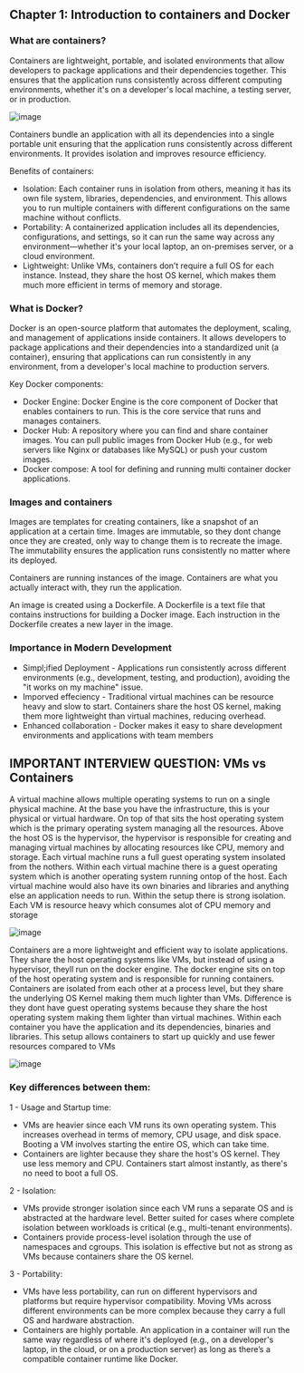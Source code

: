 ## Chapter 1: Introduction to containers and Docker

### What are containers?

Containers are lightweight, portable, and isolated environments that allow developers to package applications and their dependencies together. This ensures that the application runs consistently across different computing environments, whether it's on a developer's local machine, a testing server, or in production.

![image](https://github.com/user-attachments/assets/10eebf5e-44b7-4f03-a402-00e9755ab01b)

Containers bundle an application with all its dependencies into a single portable unit ensuring that the application runs consistently across different environments. It provides isolation and improves resource efficiency.

Benefits of containers:

- Isolation: Each container runs in isolation from others, meaning it has its own file system, libraries, dependencies, and environment. This allows you to run multiple containers with different configurations on the same machine without conflicts.
- Portability: A containerized application includes all its dependencies, configurations, and settings, so it can run the same way across any environment—whether it's your local laptop, an on-premises server, or a cloud environment.
- Lightweight: Unlike VMs, containers don’t require a full OS for each instance. Instead, they share the host OS kernel, which makes them much more efficient in terms of memory and storage.

### What is Docker?

Docker is an open-source platform that automates the deployment, scaling, and management of applications inside containers. It allows developers to package applications and their dependencies into a standardized unit (a container), ensuring that applications can run consistently in any environment, from a developer's local machine to production servers.

Key Docker components:

- Docker Engine: Docker Engine is the core component of Docker that enables containers to run. This is the core service that runs and manages containers.
- Docker Hub: A repository where you can find and share container images. You can pull public images from Docker Hub (e.g., for web servers like Nginx or databases like MySQL) or push your custom images.
- Docker compose: A tool for defining and running multi container docker applications.

### Images and containers

Images are templates for creating containers, like a snapshot of an application at a certain time. Images are immutable, so they dont change once they are created, only way to change them is to recreate the image. The immutability ensures the application runs consistently no matter where its deployed.

Containers are running instances of the image. Containers are what you actually interact with, they run the application.

An image is created using a Dockerfile. A Dockerfile is a text file that contains instructions for building a Docker image. Each instruction in the Dockerfile creates a new layer in the image.

### Importance in Modern Development

- Simpl;ified Deployment - Applications run consistently across different environments (e.g., development, testing, and production), avoiding the "it works on my machine" issue.
- Imporved effeciency - Traditional virtual machines can be resource heavy and slow to start. Containers share the host OS kernel, making them more lightweight than virtual machines, reducing overhead.
- Enhanced collaboration - Docker makes it easy to share development environments and applications with team members


## IMPORTANT INTERVIEW QUESTION: VMs vs Containers

A virtual machine allows multiple operating systems to run on a single physical machine. At the base you have the infrastructure, this is your physical or virtual hardware. On top of that sits the host operating system which is the primary operating system managing all the resources. Above the host OS is the hypervisor, the hypervisor is responsible for creating and managing virtual machines by allocating resources like CPU, memory and storage. Each virtual machine runs a full guest operating system insolated from the nothers. Within each virtual machine there is a guest operating system which is another operating system running ontop of the host. Each virtual machine would also have its own binaries and libraries and anything else an application needs to run. Within the setup there is strong isolation. Each VM is resource heavy which consumes alot of CPU memory and storage

![image](https://github.com/user-attachments/assets/0e1e91dd-8982-495e-ac5b-7777998f433f)

Containers are a more lightweight and efficient way to isolate applications. They share the host operating systems like VMs, but instead of using a hypervisor, theyll run on the docker engine. The docker engine sits on top of the host operating system and is responsible for running containers. Containers are isolated from each other at a process level, but they share the underlying OS Kernel making them much lighter than VMs. Difference is they dont have guest operating systems because they share the host operating system making them lighter than virtual machines. Within each container you have the application and its dependencies, binaries and libraries. This setup allows containers to start up quickly and use fewer resources compared to VMs

![image](https://github.com/user-attachments/assets/209ad5ec-d370-4c06-81c1-19bf4091bf6b)

###  Key differences between them:

1 - Usage and Startup time:
- VMs are heavier since each VM runs its own operating system. This increases overhead in terms of memory, CPU usage, and disk space. Booting a VM involves starting the entire OS, which can take time.
- Containers are lighter because they share the host's OS kernel. They use less memory and CPU. Containers start almost instantly, as there's no need to boot a full OS.

2 - Isolation:
- VMs provide stronger isolation since each VM runs a separate OS and is abstracted at the hardware level. Better suited for cases where complete isolation between workloads is critical (e.g., multi-tenant environments).
- Containers provide process-level isolation through the use of namespaces and cgroups. This isolation is effective but not as strong as VMs because containers share the OS kernel.

3 - Portability:
- VMs have less portability, can run on different hypervisors and platforms but require hypervisor compatibility. Moving VMs across different environments can be more complex because they carry a full OS and hardware abstraction.
- Containers are highly portable. An application in a container will run the same way regardless of where it's deployed (e.g., on a developer's laptop, in the cloud, or on a production server) as long as there’s a compatible container runtime like Docker.









